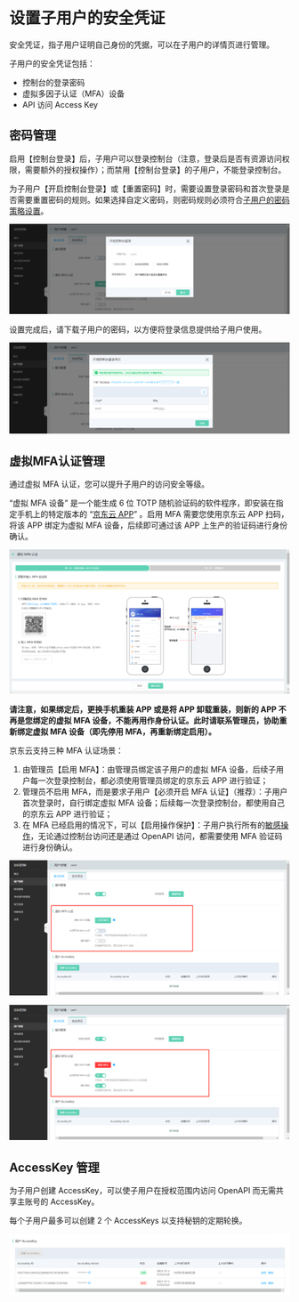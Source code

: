 # 设置子用户的安全凭证

安全凭证，指子用户证明自己身份的凭据，可以在子用户的详情页进行管理。

子用户的安全凭证包括：

- 控制台的登录密码
- 虚拟多因子认证（MFA）设备
- API 访问 Access Key

## 密码管理

启用【控制台登录】后，子用户可以登录控制台（注意，登录后是否有资源访问权限，需要额外的授权操作）；而禁用【控制台登录】的子用户，不能登录控制台。

为子用户【开启控制台登录】或【重置密码】时，需要设置登录密码和首次登录是否需要重置密码的规则。如果选择自定义密码，则密码规则必须符合[子用户的密码策略设置](../../../../../Management/IAM/Operation-manual/User-management/setting-up-credential-policies.md)。

![image-20210714224234744](../../../../../image/IAM/SubUserManagement/image-20210714224234744.png)

设置完成后，请下载子用户的密码，以方便将登录信息提供给子用户使用。

![image-20210714224344113](../../../../../image/IAM/SubUserManagement/image-20210714224344113.png)

## 虚拟MFA认证管理

通过虚拟 MFA 认证，您可以提升子用户的访问安全等级。

“虚拟 MFA 设备” 是一个能生成 6 位 TOTP 随机验证码的软件程序，即安装在指定手机上的特定版本的 “[京东云 APP](https://console.jdcloud.com/download)” 。启用 MFA 需要您使用京东云 APP 扫码，将该 APP 绑定为虚拟 MFA 设备，后续即可通过该 APP 上生产的验证码进行身份确认。

![image-20210714231812428](../../../../../image/IAM/SubUserManagement/image-20210714231812428.png)

**请注意，如果绑定后，更换手机重装 APP 或是将 APP 卸载重装，则新的 APP 不再是您绑定的虚拟 MFA 设备，不能再用作身份认证。此时请联系管理员，协助重新绑定虚拟 MFA 设备（即先停用 MFA，再重新绑定启用）。**

京东云支持三种 MFA 认证场景：

1. 由管理员【启用 MFA】：由管理员绑定该子用户的虚拟 MFA 设备，后续子用户每一次登录控制台，都必须使用管理员绑定的京东云 APP 进行验证；
2. 管理员不启用 MFA，而是要求子用户【必须开启 MFA 认证】（推荐）：子用户首次登录时，自行绑定虚拟 MFA 设备；后续每一次登录控制台，都使用自己的京东云 APP 进行验证；
3. 在 MFA 已经启用的情况下，可以【启用操作保护】：子用户执行所有的[敏感操作](../../../../../documentation/User-Service/Security-Operation-Protection/Introduction/Support-Services.md)，无论通过控制台访问还是通过 OpenAPI 访问，都需要使用 MFA 验证码进行身份确认。

![image-20210714232129506](../../../../../image/IAM/SubUserManagement/image-20210714232129506.png)

![image-20210714232100395](../../../../../image/IAM/SubUserManagement/image-20210714232100395.png)

## AccessKey 管理

为子用户创建 AccessKey，可以使子用户在授权范围内访问 OpenAPI 而无需共享主账号的 AccessKey。

每个子用户最多可以创建 2 个 AccessKeys 以支持秘钥的定期轮换。

![image-20210714232701097](../../../../../image/IAM/SubUserManagement/image-20210714232701097.png)

